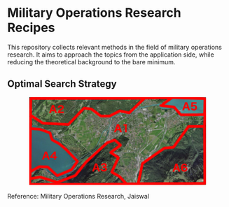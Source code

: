 # Military Operations Research Recipes
This repository collects relevant methods in the field of military operations research. It aims to approach the topics from the application side, while reducing the theoretical background to the bare minimum.  

## Optimal Search Strategy

<p align="center"><img alt="interlaken regions" src="docs/img/regions_interlaken.png" width="80%"></p>

Reference: Military Operations Research, Jaiswal


